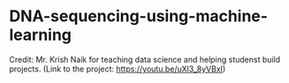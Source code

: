 # DNA-sequencing-using-machine-learning
Credit: Mr. Krish Naik for teaching data science and helping studenst build projects.
(Link to the project: https://youtu.be/uXl3_8yVBxI)
